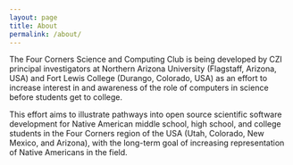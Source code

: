 ```yaml
---
layout: page
title: About
permalink: /about/
---
```


The Four Corners Science and Computing Club is being developed by CZI principal investigators at Northern Arizona University (Flagstaff, Arizona, USA) and Fort Lewis College (Durango, Colorado, USA) as an effort to increase interest in and awareness of the role of computers in science before students get to college.

This effort aims to illustrate pathways into open source scientific software development for Native American middle school, high school, and college students in the Four Corners region of the USA (Utah, Colorado, New Mexico, and Arizona), with the long-term goal of increasing representation of Native Americans in the field.
